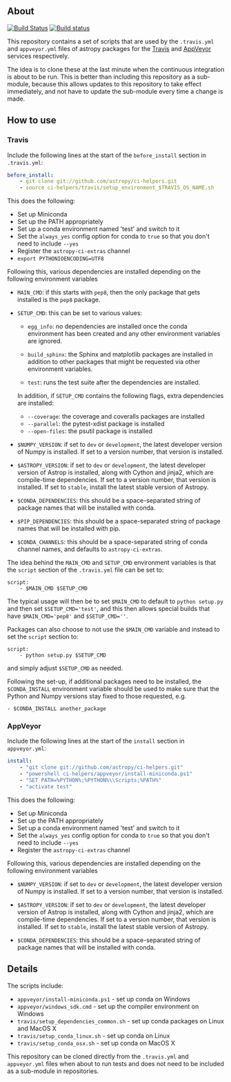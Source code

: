 About
-----

[![Build Status](https://travis-ci.org/astropy/ci-helpers.svg?branch=master)](https://travis-ci.org/astropy/ci-helpers)
[![Build status](https://ci.appveyor.com/api/projects/status/4mqtucv6ks4peakf/branch/master?svg=true)](https://ci.appveyor.com/project/Astropy/ci-helpers/branch/master)

This repository contains a set of scripts that are used by the
``.travis.yml`` and ``appveyor.yml`` files of astropy packages for the
[Travis](http://travis-ci.org) and [AppVeyor](http://www.appveyor.com/)
services respectively.

The idea is to clone these at the last minute when the continuous integration is about to be run. This is better than including this repository as a sub-module, because this allows updates to this repository to take effect immediately, and not have to update the sub-module every time a change is made.

How to use
----------

### Travis

Include the following lines at the start of the ``before_install`` section in ``.travis.yml``:

```yaml
before_install:
    - git clone git://github.com/astropy/ci-helpers.git
    - source ci-helpers/travis/setup_environment_$TRAVIS_OS_NAME.sh
```

This does the following:

- Set up Miniconda
- Set up the PATH appropriately
- Set up a conda environment named 'test' and switch to it
- Set the ``always_yes`` config option for conda to ``true`` so that you don't need to include ``--yes``
- Register the ``astropy-ci-extras`` channel
- ``export PYTHONIOENCODING=UTF8``

Following this, various dependencies are installed depending on the following environment variables

* ``MAIN_CMD``: if this starts with ``pep8``, then the only package that gets
  installed is the ``pep8`` package.

* ``SETUP_CMD``: this can be set to various values:

    * ``egg_info``: no dependencies are installed once the conda environment
      has been created and any other environment variables are ignored.

    * ``build_sphinx``: the Sphinx and matplotlib packages are installed in
      addition to other packages that might be requested via other
      environment variables.
      
    * ``test``: runs the test suite after the dependencies are installed.

  In addition, if ``SETUP_CMD`` contains the following flags, extra dependencies are installed:

    * ``--coverage``: the coverage and coveralls packages are installed
    * ``--parallel``: the pytest-xdist package is installed
    * ``--open-files``: the psutil package is installed

* ``$NUMPY_VERSION``: if set to ``dev`` or ``development``, the latest
  developer version of Numpy is installed. If set to a version number, that
  version is installed.

* ``$ASTROPY_VERSION``: if set to ``dev`` or ``development``, the latest
  developer version of Astrop is installed, along with Cython and jinja2,
  which are compile-time dependencies. If set to a version number, that
  version is installed. If set to ``stable``, install the latest stable
  version of Astropy.

* ``$CONDA_DEPENDENCIES``: this should be a space-separated string of package
  names that will be installed with conda.

* ``$PIP_DEPENDENCIES``: this should be a space-separated string of package
  names that will be installed with pip.

* ``$CONDA_CHANNELS``: this should be a space-separated string of conda
  channel names, and defaults to ``astropy-ci-extras``.

The idea behind the ``MAIN_CMD`` and ``SETUP_CMD`` environment variables is that the ``script`` section of the ``.travis.yml`` file can be set to:

```
script:
    - $MAIN_CMD $SETUP_CMD
```

The typical usage will then be to set ``$MAIN_CMD`` to default to ``python
setup.py`` and then set ``$SETUP_CMD='test'``, and this then allows special
builds that have ``$MAIN_CMD='pep8'`` and ``$SETUP_CMD=''``.

Packages can also choose to not use the ``$MAIN_CMD`` variable and instead to set the ``script`` section to:

```
script:
    - python setup.py $SETUP_CMD
```

and simply adjust ``$SETUP_CMD`` as needed.

Following the set-up, if additional packages need to be installed, the ``$CONDA_INSTALL`` environment variable should be used to make sure that the Python and Numpy versions stay fixed to those requested, e.g.

```
- $CONDA_INSTALL another_package
```

### AppVeyor

Include the following lines at the start of the ``install`` section in ``appveyor.yml``:

```yaml
install:
    - "git clone git://github.com/astropy/ci-helpers.git"
    - "powershell ci-helpers/appveyor/install-miniconda.ps1"
    - "SET PATH=%PYTHON%;%PYTHON%\\Scripts;%PATH%"
    - "activate test"
```

This does the following:

- Set up Miniconda
- Set up the PATH appropriately
- Set up a conda environment named 'test' and switch to it
- Set the ``always_yes`` config option for conda to ``true`` so that you don't need to include ``--yes``
- Register the ``astropy-ci-extras`` channel

Following this, various dependencies are installed depending on the following environment variables

* ``$NUMPY_VERSION``: if set to ``dev`` or ``development``, the latest
  developer version of Numpy is installed. If set to a version number, that
  version is installed.

* ``$ASTROPY_VERSION``: if set to ``dev`` or ``development``, the latest
  developer version of Astrop is installed, along with Cython and jinja2,
  which are compile-time dependencies. If set to a version number, that
  version is installed. If set to ``stable``, install the latest stable
  version of Astropy.

* ``$CONDA_DEPENDENCIES``: this should be a space-separated string of package
  names that will be installed with conda.

Details
-------

The scripts include:

* ``appveyor/install-miniconda.ps1`` - set up conda on Windows
* ``appveyor/windows_sdk.cmd`` - set up the compiler environment on Windows
* ``travis/setup_dependencies_common.sh`` - set up conda packages on Linux and MacOS X
* ``travis/setup_conda_linux.sh`` - set up conda on Linux
* ``travis/setup_conda_osx.sh`` - set up conda on MacOS X

This repository can be cloned directly from the ``.travis.yml`` and
``appveyor.yml`` files when about to run tests and does not need to be
included as a sub-module in repositories.
